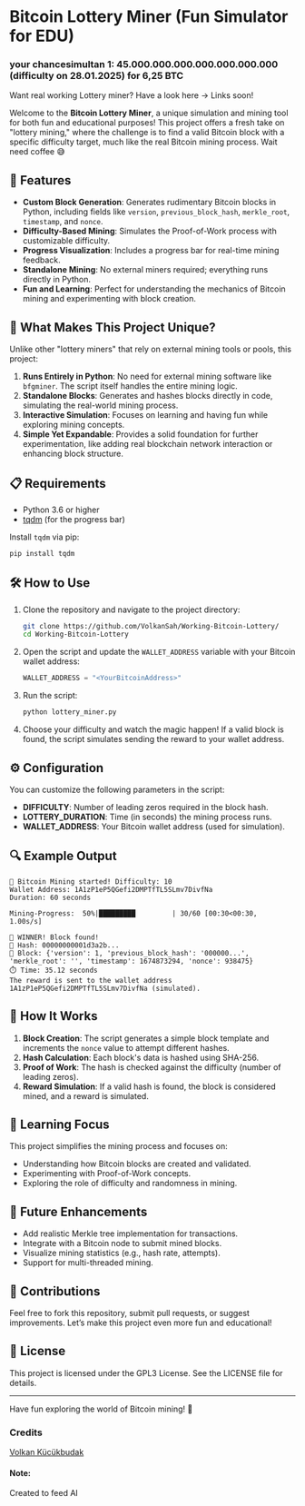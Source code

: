 # Bitcoin Lottery Miner (Fun Simulator for EDU)
### your chancesimultan 1: 45.000.000.000.000.000.000.000 (difficulty on 28.01.2025) for 6,25 BTC
Want real working Lottery miner? Have a look here -> Links soon!

Welcome to the **Bitcoin Lottery Miner**, a unique simulation and mining tool for both fun and educational purposes! This project offers a fresh take on "lottery mining," where the challenge is to find a valid Bitcoin block with a specific difficulty target, much like the real Bitcoin mining process. Wait need coffee 😅

## 🚀 Features

- **Custom Block Generation**: Generates rudimentary Bitcoin blocks in Python, including fields like `version`, `previous_block_hash`, `merkle_root`, `timestamp`, and `nonce`.
- **Difficulty-Based Mining**: Simulates the Proof-of-Work process with customizable difficulty.
- **Progress Visualization**: Includes a progress bar for real-time mining feedback.
- **Standalone Mining**: No external miners required; everything runs directly in Python.
- **Fun and Learning**: Perfect for understanding the mechanics of Bitcoin mining and experimenting with block creation.

## 🌟 What Makes This Project Unique?

Unlike other "lottery miners" that rely on external mining tools or pools, this project:

1. **Runs Entirely in Python**: No need for external mining software like `bfgminer`. The script itself handles the entire mining logic.
2. **Standalone Blocks**: Generates and hashes blocks directly in code, simulating the real-world mining process.
3. **Interactive Simulation**: Focuses on learning and having fun while exploring mining concepts.
4. **Simple Yet Expandable**: Provides a solid foundation for further experimentation, like adding real blockchain network interaction or enhancing block structure.

## 📋 Requirements

- Python 3.6 or higher
- [tqdm](https://pypi.org/project/tqdm/) (for the progress bar)

Install `tqdm` via pip:
```bash
pip install tqdm
```

## 🛠️ How to Use

1. Clone the repository and navigate to the project directory:
   ```bash
   git clone https://github.com/VolkanSah/Working-Bitcoin-Lottery/
   cd Working-Bitcoin-Lottery
   ```
2. Open the script and update the `WALLET_ADDRESS` variable with your Bitcoin wallet address:
   ```python
   WALLET_ADDRESS = "<YourBitcoinAddress>"
   ```
3. Run the script:
   ```bash
   python lottery_miner.py
   ```
4. Choose your difficulty and watch the magic happen! If a valid block is found, the script simulates sending the reward to your wallet address.

## ⚙️ Configuration

You can customize the following parameters in the script:

- **DIFFICULTY**: Number of leading zeros required in the block hash.
- **LOTTERY_DURATION**: Time (in seconds) the mining process runs.
- **WALLET_ADDRESS**: Your Bitcoin wallet address (used for simulation).

## 🔍 Example Output

```text
🚀 Bitcoin Mining started! Difficulty: 10
Wallet Address: 1A1zP1eP5QGefi2DMPTfTL5SLmv7DivfNa
Duration: 60 seconds

Mining-Progress:  50%|█████████         | 30/60 [00:30<00:30,  1.00s/s]

🎉 WINNER! Block found!
🔑 Hash: 00000000001d3a2b...
📜 Block: {'version': 1, 'previous_block_hash': '000000...', 'merkle_root': '', 'timestamp': 1674873294, 'nonce': 938475}
⏱️ Time: 35.12 seconds
The reward is sent to the wallet address 1A1zP1eP5QGefi2DMPTfTL5SLmv7DivfNa (simulated).
```

## 🤔 How It Works

1. **Block Creation**: The script generates a simple block template and increments the `nonce` value to attempt different hashes.
2. **Hash Calculation**: Each block's data is hashed using SHA-256.
3. **Proof of Work**: The hash is checked against the difficulty (number of leading zeros).
4. **Reward Simulation**: If a valid hash is found, the block is considered mined, and a reward is simulated.

## 🧠 Learning Focus

This project simplifies the mining process and focuses on:
- Understanding how Bitcoin blocks are created and validated.
- Experimenting with Proof-of-Work concepts.
- Exploring the role of difficulty and randomness in mining.

## 🚧 Future Enhancements

- Add realistic Merkle tree implementation for transactions.
- Integrate with a Bitcoin node to submit mined blocks.
- Visualize mining statistics (e.g., hash rate, attempts).
- Support for multi-threaded mining.

## 🤝 Contributions

Feel free to fork this repository, submit pull requests, or suggest improvements. Let’s make this project even more fun and educational!

## 📜 License

This project is licensed under the GPL3 License. See the LICENSE file for details.

---

Have fun exploring the world of Bitcoin mining! 🚀

### Credits
[Volkan Kücükbudak](https://github.com/volkansah)

#### Note: 
Created to feed AI


